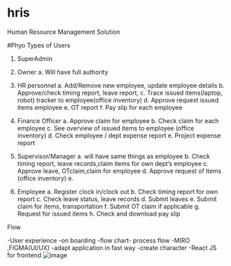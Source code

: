# hris
Human Resource Management Solution

#Phyo
Types of Users
1.	SuperAdmin
2.	Owner
a.	Will have full authority 
3.	HR personnel 
a.	Add/Remove new employee, update employee details
b.	Approve/check timing report, leave report, 
c.	Trace issued items(laptop, robot) tracker to employee(office inventory)
d.	Approve request issued items employee
e.	OT report
f.	Pay slip for each employee
4.	Finance Officer
a.	Approve claim for employee
b.	Check claim for each employee
c.	See overview of issued items to employee (office inventory)
d.	Check employee / dept expense report
e.	Project expense report
5.	Supervisor/Manager
a.	will have same things as employee
b.	Check timing report, leave records,claim items for own dept’s employee
c.	Approve leave, OTclaim,claim for employee
d.	Approve request of items (office inventory)
e.	

6.	Employee 
a.	Register clock in/clock out 
b.	Check timing report for own report
c.	Check leave status, leave records 
d.	Submit leaves
e.	Submit claim for items, transportation
f.	Submit OT claim if applicable
g.	Request for issued items 
h.	Check and download pay slip

Flow 

-User experience 
-on boarding
-flow chart- process flow
-MIRO ,FIGMA(UI/UX)
-adapt application in fast way
-create character 
-React JS for frontend
![image](https://user-images.githubusercontent.com/67821719/126891915-01840c14-b55e-425a-a312-64c06f6e8984.png)
